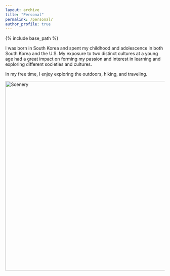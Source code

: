 ```yaml
---
layout: archive
title: "Personal"
permalink: /personal/
author_profile: true
---
```


{% include base_path %}

I was born in South Korea and spent my childhood and adolescence in both South Korea and the U.S. My exposure to two distinct cultures at a young age had a great impact on forming my passion and interest in learning and exploring different societies and cultures. 

In my free time, I enjoy exploring the outdoors, hiking, and traveling.

<a data-flickr-embed="true" href="https://www.flickr.com/photos/194042153@N07/albums/72157719936428092" title="Scenery"><img src="https://live.staticflickr.com/65535/52598350933_dce1d6a458_c.jpg" width="800" height="600" alt="Scenery"/></a><script async src="//embedr.flickr.com/assets/client-code.js" charset="utf-8"></script>
